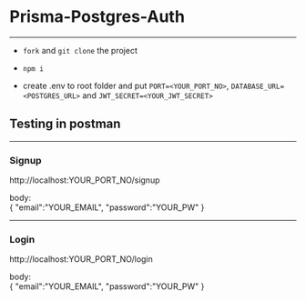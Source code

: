 # Prisma-Postgres-Auth

--------

- `fork` and `git clone` the project

- `npm i`

- create .env to root folder and put `PORT=<YOUR_PORT_NO>`, `DATABASE_URL=<POSTGRES_URL>` and `JWT_SECRET=<YOUR_JWT_SECRET>`

## Testing in postman
--------
### Signup
http://localhost:YOUR_PORT_NO/signup

body:   
{
    "email":"YOUR_EMAIL",
    "password":"YOUR_PW"
}

-----
### Login
http://localhost:YOUR_PORT_NO/login

body:   
{
    "email":"YOUR_EMAIL",
    "password":"YOUR_PW"
}




<!--  -->
<!-- Custom hooks, Auth -->